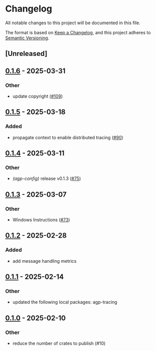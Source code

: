 # Changelog

All notable changes to this project will be documented in this file.

The format is based on [Keep a Changelog](https://keepachangelog.com/en/1.0.0/),
and this project adheres to [Semantic Versioning](https://semver.org/spec/v2.0.0.html).

## [Unreleased]

## [0.1.6](https://github.com/agntcy/agp/compare/agp-config-v0.1.5...agp-config-v0.1.6) - 2025-03-31

### Other

- update copyright ([#109](https://github.com/agntcy/agp/pull/109))

## [0.1.5](https://github.com/agntcy/agp/compare/agp-config-v0.1.4...agp-config-v0.1.5) - 2025-03-18

### Added

- propagate context to enable distributed tracing ([#90](https://github.com/agntcy/agp/pull/90))

## [0.1.4](https://github.com/agntcy/agp/compare/agp-config-v0.1.3...agp-config-v0.1.4) - 2025-03-11

### Other

- *(agp-config)* release v0.1.3 ([#75](https://github.com/agntcy/agp/pull/75))

## [0.1.3](https://github.com/agntcy/agp/compare/agp-config-v0.1.2...agp-config-v0.1.3) - 2025-03-07

### Other

- Windows Instructions ([#73](https://github.com/agntcy/agp/pull/73))

## [0.1.2](https://github.com/agntcy/agp/compare/agp-config-v0.1.1...agp-config-v0.1.2) - 2025-02-28

### Added

- add message handling metrics

## [0.1.1](https://github.com/agntcy/agp/compare/agp-config-v0.1.0...agp-config-v0.1.1) - 2025-02-14

### Other

- updated the following local packages: agp-tracing

## [0.1.0](https://github.com/agntcy/agp/releases/tag/agp-config-v0.1.0) - 2025-02-10

### Other

- reduce the number of crates to publish (#10)
